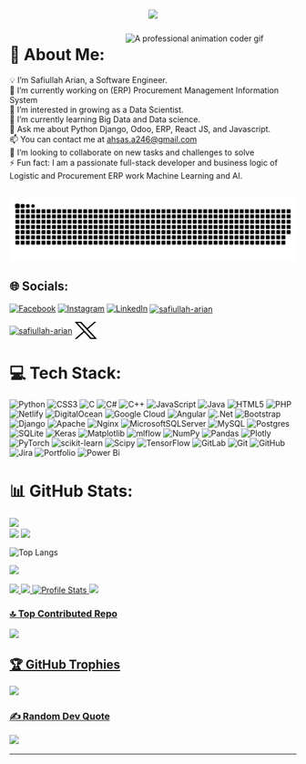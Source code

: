 <h1 align="center">
  <a href="https://git.io/typing-svg">
    <img src="https://readme-typing-svg.herokuapp.com/?lines=Hello,+There!+👋;I'm+Safiullah+Arian...;Full-Stack+developer;Certified+Data-Analyst;Nice+to+meet+you!&center=true&size=30&color=fe428e">
  </a>
</h1>

<div>
  <img src="https://github.com/user-attachments/assets/754f7f48-57b4-4b8f-9054-b21ef7803698" width="300px" align="right" alt="A professional animation coder gif"/>
</div>

# 💫 About Me:
💡 I’m Safiullah Arian, a Software Engineer.<br>🔭 I’m currently working on (ERP) Procurement Management Information System<br>👀 I’m interested in growing as a Data Scientist.<br>🌱 I’m currently learning Big Data and Data science.<br>💬 Ask me about Python Django, Odoo, ERP, React JS, and Javascript.<br>📫 You can contact me at ahsas.a246@gmail.com<br>💞️ I’m looking to collaborate on new tasks and challenges to solve<br>⚡ Fun fact: I am a passionate full-stack developer and business logic of Logistic and Procurement ERP work  Machine Learning and AI.
<br/>
<br/>
<div align="center">
  <picture>
    <source media="(prefers-color-scheme: dark)" srcset="https://raw.githubusercontent.com/platane/platane/output/github-contribution-grid-snake-dark.svg">
    <source media="(prefers-color-scheme: light)" srcset="https://raw.githubusercontent.com/platane/platane/output/github-contribution-grid-snake.svg">
    <img alt="github contribution grid snake animation" src="https://raw.githubusercontent.com/platane/platane/output/github-contribution-grid-snake.svg">
  </picture>
</div>


## 🌐 Socials:
[![Facebook](https://img.shields.io/badge/Facebook-%231877F2.svg?logo=Facebook&logoColor=white)](https://facebook.com/https://www.facebook.com/profile.php?id=100004678578540) [![Instagram](https://img.shields.io/badge/Instagram-%23E4405F.svg?logo=Instagram&logoColor=white)](https://instagram.com/https://www.instagram.com/safiullah_arian/?hl=en) [![LinkedIn](https://img.shields.io/badge/LinkedIn-%230077B5.svg?logo=linkedin&logoColor=white)](https://linkedin.com/in/https://www.linkedin.com/in/safiullaharian) 
<a href=" https://gitlab.com/safiullah-arian" target="blank">
  <img align="center" src="https://img.icons8.com/color/2x/gitlab.png" alt="safiullah-arian" height="30" width="40"/></a>

<a href="https://ahsas.a246@gmail.com" target="blank">
  <img align="center" src="https://www.freepnglogos.com/uploads/logo-gmail-png/logo-gmail-png-gmail-icon-download-png-and-vector-1.png" alt="safiullah-arian" height="30" width="40" /></a>

<a href="https://x.com/safiullaharian1" target="blank">
  <img align="center" src="https://github.com/devicons/devicon/blob/master/icons/twitter/twitter-original.svg" alt="safiullah-arian" height="30" width="40" /></a>

</p>


# 💻 Tech Stack:
![Python](https://img.shields.io/badge/python-3670A0?style=for-the-badge&logo=python&logoColor=ffdd54) ![CSS3](https://img.shields.io/badge/css3-%231572B6.svg?style=for-the-badge&logo=css3&logoColor=white) ![C](https://img.shields.io/badge/c-%2300599C.svg?style=for-the-badge&logo=c&logoColor=white) ![C#](https://img.shields.io/badge/c%23-%23239120.svg?style=for-the-badge&logo=csharp&logoColor=white) ![C++](https://img.shields.io/badge/c++-%2300599C.svg?style=for-the-badge&logo=c%2B%2B&logoColor=white) ![JavaScript](https://img.shields.io/badge/javascript-%23323330.svg?style=for-the-badge&logo=javascript&logoColor=%23F7DF1E) ![Java](https://img.shields.io/badge/java-%23ED8B00.svg?style=for-the-badge&logo=openjdk&logoColor=white) ![HTML5](https://img.shields.io/badge/html5-%23E34F26.svg?style=for-the-badge&logo=html5&logoColor=white) ![PHP](https://img.shields.io/badge/php-%23777BB4.svg?style=for-the-badge&logo=php&logoColor=white) ![Netlify](https://img.shields.io/badge/netlify-%23000000.svg?style=for-the-badge&logo=netlify&logoColor=#00C7B7) ![DigitalOcean](https://img.shields.io/badge/DigitalOcean-%230167ff.svg?style=for-the-badge&logo=digitalOcean&logoColor=white) ![Google Cloud](https://img.shields.io/badge/GoogleCloud-%234285F4.svg?style=for-the-badge&logo=google-cloud&logoColor=white) ![Angular](https://img.shields.io/badge/angular-%23DD0031.svg?style=for-the-badge&logo=angular&logoColor=white) ![.Net](https://img.shields.io/badge/.NET-5C2D91?style=for-the-badge&logo=.net&logoColor=white) ![Bootstrap](https://img.shields.io/badge/bootstrap-%238511FA.svg?style=for-the-badge&logo=bootstrap&logoColor=white) ![Django](https://img.shields.io/badge/django-%23092E20.svg?style=for-the-badge&logo=django&logoColor=white) ![Apache](https://img.shields.io/badge/apache-%23D42029.svg?style=for-the-badge&logo=apache&logoColor=white) ![Nginx](https://img.shields.io/badge/nginx-%23009639.svg?style=for-the-badge&logo=nginx&logoColor=white) ![MicrosoftSQLServer](https://img.shields.io/badge/Microsoft%20SQL%20Server-CC2927?style=for-the-badge&logo=microsoft%20sql%20server&logoColor=white) ![MySQL](https://img.shields.io/badge/mysql-4479A1.svg?style=for-the-badge&logo=mysql&logoColor=white) ![Postgres](https://img.shields.io/badge/postgres-%23316192.svg?style=for-the-badge&logo=postgresql&logoColor=white) ![SQLite](https://img.shields.io/badge/sqlite-%2307405e.svg?style=for-the-badge&logo=sqlite&logoColor=white) ![Keras](https://img.shields.io/badge/Keras-%23D00000.svg?style=for-the-badge&logo=Keras&logoColor=white) ![Matplotlib](https://img.shields.io/badge/Matplotlib-%23ffffff.svg?style=for-the-badge&logo=Matplotlib&logoColor=black) ![mlflow](https://img.shields.io/badge/mlflow-%23d9ead3.svg?style=for-the-badge&logo=numpy&logoColor=blue) ![NumPy](https://img.shields.io/badge/numpy-%23013243.svg?style=for-the-badge&logo=numpy&logoColor=white) ![Pandas](https://img.shields.io/badge/pandas-%23150458.svg?style=for-the-badge&logo=pandas&logoColor=white) ![Plotly](https://img.shields.io/badge/Plotly-%233F4F75.svg?style=for-the-badge&logo=plotly&logoColor=white) ![PyTorch](https://img.shields.io/badge/PyTorch-%23EE4C2C.svg?style=for-the-badge&logo=PyTorch&logoColor=white) ![scikit-learn](https://img.shields.io/badge/scikit--learn-%23F7931E.svg?style=for-the-badge&logo=scikit-learn&logoColor=white) ![Scipy](https://img.shields.io/badge/SciPy-%230C55A5.svg?style=for-the-badge&logo=scipy&logoColor=%white) ![TensorFlow](https://img.shields.io/badge/TensorFlow-%23FF6F00.svg?style=for-the-badge&logo=TensorFlow&logoColor=white) ![GitLab](https://img.shields.io/badge/gitlab-%23181717.svg?style=for-the-badge&logo=gitlab&logoColor=white) ![Git](https://img.shields.io/badge/git-%23F05033.svg?style=for-the-badge&logo=git&logoColor=white) ![GitHub](https://img.shields.io/badge/github-%23121011.svg?style=for-the-badge&logo=github&logoColor=white) ![Jira](https://img.shields.io/badge/jira-%230A0FFF.svg?style=for-the-badge&logo=jira&logoColor=white) ![Portfolio](https://img.shields.io/badge/Portfolio-%23000000.svg?style=for-the-badge&logo=firefox&logoColor=#FF7139) ![Power Bi](https://img.shields.io/badge/power_bi-F2C811?style=for-the-badge&logo=powerbi&logoColor=black)


# 📊 GitHub Stats:
![](https://github-readme-stats.vercel.app/api?username=safiullah-arian&theme=dark&hide_border=false&include_all_commits=true&count_private=false)<br/>
![](https://github-readme-streak-stats.herokuapp.com/?user=safiullah-arian&theme=dark&hide_border=false)
![](https://github-readme-stats.vercel.app/api/top-langs/?username=safiullah-arian&theme=dark&hide_border=false&include_all_commits=true&count_private=false&layout=compact)

![Top Langs](https://github-readme-stats.vercel.app/api/top-langs/?username=Safiullah-Arian&theme=tokyonight&langs_count=40&hide_border=true&include_all_commits=true&count_private&layout=pie)

  <a href="https://github.com/Safiullah-Arian"><img src="https://github-profile-summary-cards.vercel.app/api/cards/profile-details?username=Safiullah-Arian&theme=tokyonight"/>

<a href="https://github.com/Safiullah-Arian"><img src="https://github-profile-summary-cards.vercel.app/api/cards/repos-per-language?username=Safiullah-Arian&theme=tokyonight&langs_count=40"/>
<a href="https://github.com/Safiullah-Arian"><img src="https://github-profile-summary-cards.vercel.app/api/cards/most-commit-language?username=Safiullah-Arian&theme=tokyonight&langs_count=40"/>
![Profile Stats](https://github-profile-summary-cards.vercel.app/api/cards/stats?username=Safiullah-Arian&theme=tokyonight)
<a href="https://github.com/Safiullah-Arian"><img src="https://github-profile-summary-cards.vercel.app/api/cards/productive-time?username=Safiullah-Arian&theme=tokyonight&utcOffset=4"/>

### 🔝 Top Contributed Repo
![](https://github-contributor-stats.vercel.app/api?username=safiullah-arian&limit=5&theme=dark&combine_all_yearly_contributions=true)

## 🏆 GitHub Trophies
![](https://github-profile-trophy.vercel.app/?username=safiullah-arian&theme=radical&no-frame=false&no-bg=false&margin-w=4)



### ✍️ Random Dev Quote
![](https://quotes-github-readme.vercel.app/api?type=horizontal&theme=radical)

---












